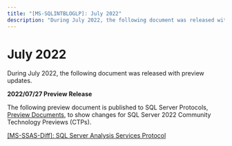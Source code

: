 ```yaml
---
title: "[MS-SQLINTBLOGLP]: July 2022"
description: "During July 2022, the following document was released with preview updates.  2022/07/27 Preview Release  The following preview document is"
---
```


# July 2022

<p> </p>
<p>During July 2022, the following document was released with
preview updates.</p>

<p><b>2022/07/27 Preview Release</b></p>

<p>The following preview document is published to SQL Server
Protocols, <span><a href="https://learn.microsoft.com/openspecs/sql_server_protocols/ms-sqlprotlp/9523bb93-328f-4e27-9b1b-a0aab77ebcf0">Preview
Documents</a></span>, to show changes for SQL Server 2022 Community Technology
Previews (CTPs).</p>

<p><span><a href="https://sqlprotocoldoc.blob.core.windows.net/productionsqlarchives/MS-SSAS/%5bMS-SSAS%5d-220727-diff.pdf">[MS-SSAS-Diff]:
SQL Server Analysis Services Protocol</a></span></p>


                
